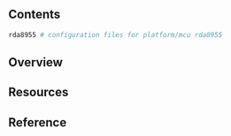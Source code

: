 ## Contents

```sh
rda8955 # configuration files for platform/mcu rda8955
```

## Overview

## Resources

## Reference